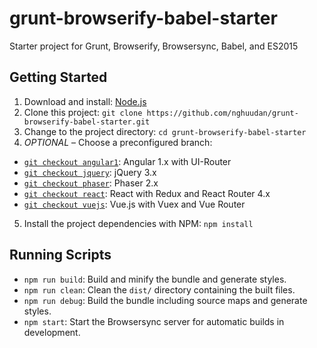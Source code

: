 # grunt-browserify-babel-starter
Starter project for Grunt, Browserify, Browsersync, Babel, and ES2015

## Getting Started
1. Download and install: [Node.js](https://nodejs.org)
2. Clone this project: `git clone https://github.com/nghuudan/grunt-browserify-babel-starter.git`
3. Change to the project directory: `cd grunt-browserify-babel-starter`
4. *OPTIONAL* &ndash; Choose a preconfigured branch:
  * [`git checkout angular1`](https://github.com/nghuudan/grunt-browserify-babel-starter/tree/angular1): Angular 1.x with UI-Router
  * [`git checkout jquery`](https://github.com/nghuudan/grunt-browserify-babel-starter/tree/jquery): jQuery 3.x
  * [`git checkout phaser`](https://github.com/nghuudan/grunt-browserify-babel-starter/tree/phaser): Phaser 2.x
  * [`git checkout react`](https://github.com/nghuudan/grunt-browserify-babel-starter/tree/react): React with Redux and React Router 4.x
  * [`git checkout vuejs`](https://github.com/nghuudan/grunt-browserify-babel-starter/tree/vuejs): Vue.js with Vuex and Vue Router
5. Install the project dependencies with NPM: `npm install`

## Running Scripts
* `npm run build`: Build and minify the bundle and generate styles.
* `npm run clean`: Clean the `dist/` directory containing the built files.
* `npm run debug`: Build the bundle including source maps and generate styles.
* `npm start`: Start the Browsersync server for automatic builds in development.
